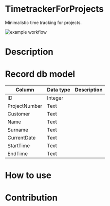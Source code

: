 # TimetrackerForProjects
Minimalistic time tracking for projects.

![example workflow](https://github.com/wickenico/TimetrackerForProjects//actions/workflows/dotnet.yml/badge.svg)

# Description

# Record db model

| Column | Data type | Description |
|---|---|---|
| ID  | Integer  |   |  
| ProjectNumber  | Text  |   |   
| Customer  | Text  |   | 
| Name  | Text  |   | 
| Surname  | Text  |   | 
| CurrentDate  | Text   |   | 
| StartTime  | Text   |   | 
| EndTime | Text   |   | 

# How to use

# Contribution
